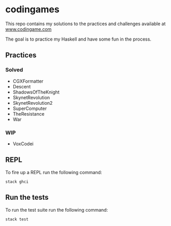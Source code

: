 # codingames

This repo contains my solutions to the practices and challenges available at www.codingame.com

The goal is to practice my Haskell and have some fun in the process.

## Practices

### Solved

- CGXFormatter
- Descent
- ShadowsOfTheKnight
- SkynetRevolution
- SkynetRevolution2
- SuperComputer
- TheResistance
- War

### WIP

- VoxCodei

## REPL

To fire up a REPL run the following command:

`stack ghci`

## Run the tests

To run the test suite run the following command:

`stack test`
